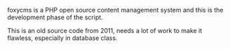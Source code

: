 foxycms is a PHP open source content management system and this is the development phase of the script.

This is an old source code from 2011, needs a lot of work to make it flawless, especially in database class.

